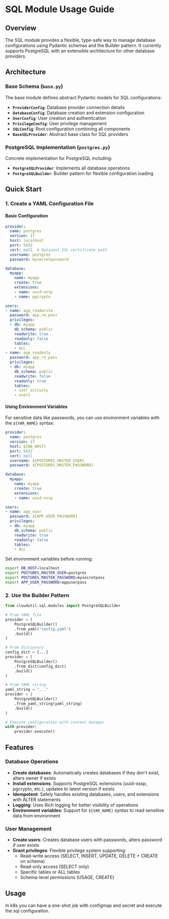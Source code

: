 # SQL Module Usage Guide

## Overview

The SQL module provides a flexible, type-safe way to manage database configurations using Pydantic schemas and the Builder pattern. It currently supports PostgreSQL with an extensible architecture for other database providers.

## Architecture

### Base Schema (`base.py`)

The base module defines abstract Pydantic models for SQL configurations:

- **`ProviderConfig`**: Database provider connection details
- **`DatabaseConfig`**: Database creation and extension configuration
- **`UserConfig`**: User creation and authentication
- **`PrivilegeConfig`**: User privilege management
- **`SQLConfig`**: Root configuration combining all components
- **`BaseSQLProvider`**: Abstract base class for SQL providers

### PostgreSQL Implementation (`postgres.py`)

Concrete implementation for PostgreSQL including:

- **`PostgreSQLProvider`**: Implements all database operations
- **`PostgreSQLBuilder`**: Builder pattern for flexible configuration loading

## Quick Start

### 1. Create a YAML Configuration File

#### Basic Configuration

```yaml
provider: 
  name: postgres
  version: 17
  host: localhost
  port: 5432
  cert: null  # Optional SSL certificate path
  username: postgres
  password: mysecretpassword

database:
  myapp:
    name: myapp
    create: true
    extensions:
    - name: uuid-ossp
    - name: pgcrypto

users:
- name: app_readwrite
  password: app_rw_pass
  privileges:
  - db: myapp
    db_schema: public
    readwrite: true
    readonly: false
    tables:
    - ALL
- name: app_readonly
  password: app_ro_pass
  privileges:
  - db: myapp
    db_schema: public
    readwrite: false
    readonly: true
    tables:
    - user_activity
    - users
```

#### Using Environment Variables

For sensitive data like passwords, you can use environment variables with the `${VAR_NAME}` syntax:

```yaml
provider: 
  name: postgres
  version: 17
  host: ${DB_HOST}
  port: 5432
  cert: null
  username: ${POSTGRES_MASTER_USER}
  password: ${POSTGRES_MASTER_PASSWORD}

database:
  myapp:
    name: myapp
    create: true
    extensions:
    - name: uuid-ossp

users:
- name: app_user
  password: ${APP_USER_PASSWORD}
  privileges:
  - db: myapp
    db_schema: public
    readwrite: true
    readonly: false
    tables:
    - ALL
```

Set environment variables before running:
```bash
export DB_HOST=localhost
export POSTGRES_MASTER_USER=postgres
export POSTGRES_MASTER_PASSWORD=mysecretpass
export APP_USER_PASSWORD=appuserpass
```

### 2. Use the Builder Pattern

```python
from cloudutil.sql.modules import PostgreSQLBuilder

# From YAML file
provider = (
    PostgreSQLBuilder()
    .from_yaml("config.yaml")
    .build()
)

# From dictionary
config_dict = {...}
provider = (
    PostgreSQLBuilder()
    .from_dict(config_dict)
    .build()
)

# From YAML string
yaml_string = "..."
provider = (
    PostgreSQLBuilder()
    .from_yaml_string(yaml_string)
    .build()
)

# Execute configuration with context manager
with provider:
    provider.execute()
```

## Features

### Database Operations

- **Create databases**: Automatically creates databases if they don't exist, alters owner if exists
- **Install extensions**: Supports PostgreSQL extensions (uuid-ossp, pgcrypto, etc.), updates to latest version if exists
- **Idempotent**: Safely handles existing databases, users, and extensions with ALTER statements
- **Logging**: Uses Rich logging for better visibility of operations
- **Environment variables**: Support for `${VAR_NAME}` syntax to read sensitive data from environment

### User Management

- **Create users**: Creates database users with passwords, alters password if user exists
- **Grant privileges**: Flexible privilege system supporting:
  - Read-write access (SELECT, INSERT, UPDATE, DELETE + CREATE on schema)
  - Read-only access (SELECT only)
  - Specific tables or ALL tables
  - Schema-level permissions (USAGE, CREATE)


## Usage 

In k8s you can have a one-shot job with configmap and secret and execute the sql configuration.
